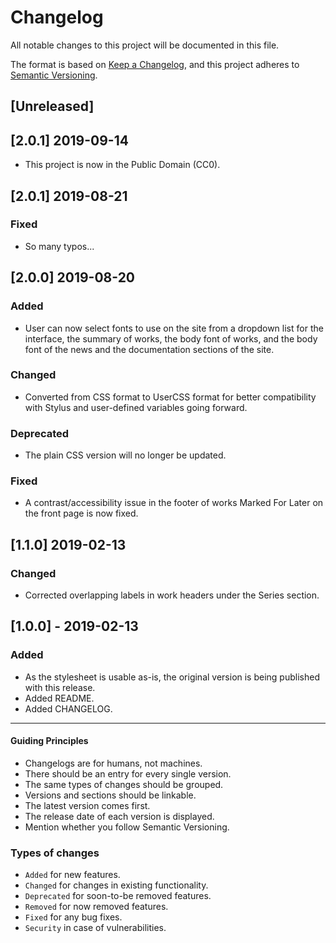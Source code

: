 # Changelog

All notable changes to this project will be documented in this file.

The format is based on [Keep a Changelog](https://keepachangelog.com/en/1.0.0/),
and this project adheres to [Semantic Versioning](https://semver.org/spec/v2.0.0.html).

## [Unreleased]

## [2.0.1] 2019-09-14

- This project is now in the Public Domain (CC0).

## [2.0.1] 2019-08-21

### Fixed
- So many typos...

## [2.0.0] 2019-08-20

### Added

-   User can now select fonts to use on the site from a dropdown list for the interface, the summary of works, the body font of works, and the body font of the news and the documentation sections of the site.

### Changed

-   Converted from CSS format to UserCSS format for better compatibility with Stylus and user-defined variables going forward.

### Deprecated

-   The plain CSS version will no longer be updated.

### Fixed

-   A contrast/accessibility issue in the footer of works Marked For Later on the front page is now fixed.

## [1.1.0] 2019-02-13

### Changed

-   Corrected overlapping labels in work headers under the Series section.

## [1.0.0] - 2019-02-13

### Added

-   As the stylesheet is usable as-is, the original version is being published with this release.
-   Added README.
-   Added CHANGELOG.

* * *

#### Guiding Principles

-   Changelogs are for humans, not machines.
-   There should be an entry for every single version.
-   The same types of changes should be grouped.
-   Versions and sections should be linkable.
-   The latest version comes first.
-   The release date of each version is displayed.
-   Mention whether you follow Semantic Versioning.

### Types of changes

-   `Added` for new features.
-   `Changed` for changes in existing functionality.
-   `Deprecated` for soon-to-be removed features.
-   `Removed` for now removed features.
-   `Fixed` for any bug fixes.
-   `Security` in case of vulnerabilities.
